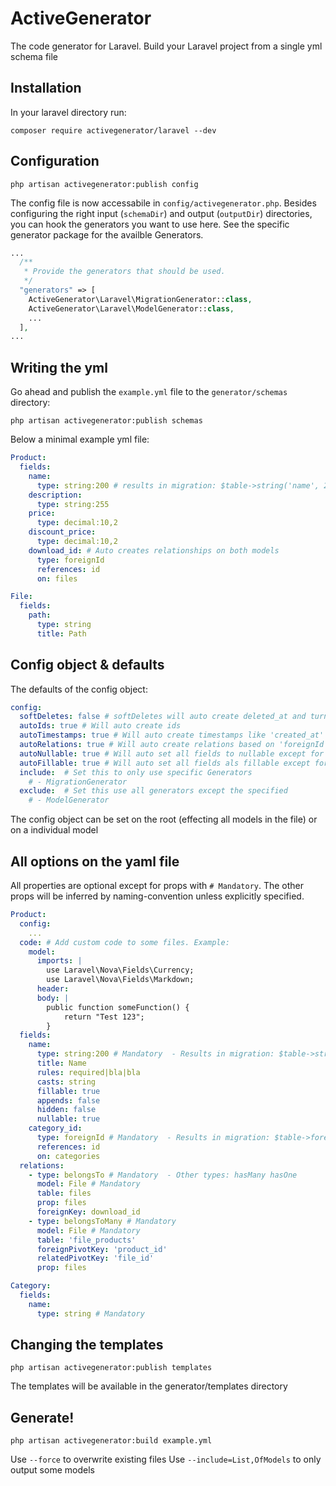 # ActiveGenerator
The code generator for Laravel. Build your Laravel project from a single yml schema file

## Installation
In your laravel directory run:

```
composer require activegenerator/laravel --dev
```

## Configuration

```
php artisan activegenerator:publish config
```
The config file is now accessabile in ```config/activegenerator.php```. Besides configuring the right input (```schemaDir```) and output (```outputDir```) directories, you can hook the generators you want to use here. See the specific generator package for the availble Generators.

```php
...
  /**
   * Provide the generators that should be used.
   */
  "generators" => [
    ActiveGenerator\Laravel\MigrationGenerator::class,
    ActiveGenerator\Laravel\ModelGenerator::class,
    ...
  ],
...
```

## Writing the yml

Go ahead and publish the ```example.yml``` file to the ```generator/schemas``` directory:
```
php artisan activegenerator:publish schemas
```
Below a minimal example yml file:

```yml
Product:
  fields:
    name:
      type: string:200 # results in migration: $table->string('name', 200);
    description:
      type: string:255
    price:
      type: decimal:10,2
    discount_price:
      type: decimal:10,2
    download_id: # Auto creates relationships on both models
      type: foreignId 
      references: id
      on: files

File:
  fields:
    path:
      type: string
      title: Path
```

## Config object & defaults

The defaults of the config object:

```yml
config:
  softDeletes: false # softDeletes will auto create deleted_at and turn on softDeletes in the model
  autoIds: true # Will auto create ids
  autoTimestamps: true # Will auto create timestamps like 'created_at' and 'updated_at'
  autoRelations: true # Will auto create relations based on 'foreignId', or creating the opposite relation. Also auto creates missing pivot tables
  autoNullable: true # Will auto set all fields to nullable except for 'id', overridable on field level
  autoFillable: true # Will auto set all fields als fillable except for 'id', overridable on field level
  include:  # Set this to only use specific Generators
    # - MigrationGenerator
  exclude:  # Set this use all generators except the specified
    # - ModelGenerator
```

The config object can be set on the root (effecting all models in the file) or on a individual model

## All options on the yaml file

All properties are optional except for props with ```# Mandatory```. The other props will be inferred by naming-convention unless explicitly specified.

```yml
Product:
  config:
    ...
  code: # Add custom code to some files. Example:
    model:
      imports: |
        use Laravel\Nova\Fields\Currency;
        use Laravel\Nova\Fields\Markdown;
      header:
      body: |
        public function someFunction() {
            return "Test 123";
        }
  fields:
    name:
      type: string:200 # Mandatory  - Results in migration: $table->string('name', 200);
      title: Name
      rules: required|bla|bla
      casts: string
      fillable: true
      appends: false
      hidden: false
      nullable: true
    category_id:
      type: foreignId # Mandatory  - Results in migration: $table->foreignId('category_id')->references('id')->on('categories');
      references: id
      on: categories
  relations:
    - type: belongsTo # Mandatory  - Other types: hasMany hasOne
      model: File # Mandatory     
      table: files
      prop: files
      foreignKey: download_id
    - type: belongsToMany # Mandatory
      model: File # Mandatory     
      table: 'file_products'
      foreignPivotKey: 'product_id'
      relatedPivotKey: 'file_id'
      prop: files

Category:
  fields:
    name:
      type: string # Mandatory

```


## Changing the templates

```
php artisan activegenerator:publish templates
```

The templates will be available in the generator/templates directory


## Generate!

```
php artisan activegenerator:build example.yml
```

Use ```--force``` to overwrite existing files
Use ```--include=List,OfModels``` to only output some models
